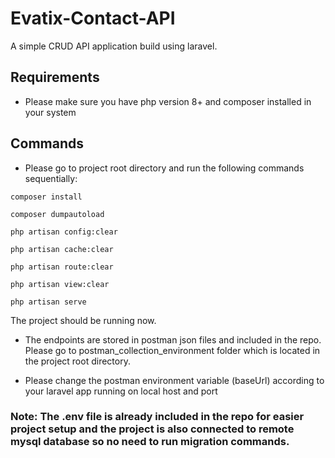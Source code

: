 
# Evatix-Contact-API

A simple CRUD API application build using laravel.

## Requirements

* Please make sure you have php version 8+ and composer installed in your system

## Commands

* Please go to project root directory and run the following commands sequentially:

`composer install`

`composer dumpautoload`

`php artisan config:clear`

`php artisan cache:clear`

`php artisan route:clear`

`php artisan view:clear`

`php artisan serve`

The project should be running now.

* The endpoints are stored in postman json files and included in the repo. Please go to postman_collection_environment folder which is located in the project root directory.

* Please change the postman environment variable (baseUrl) according to your laravel app running on local host and port

### Note: The .env file is already included in the repo for easier project setup and the project is also connected to remote mysql database so no need to run migration commands.